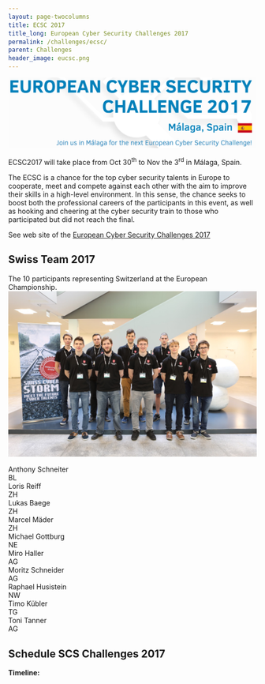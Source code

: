 ```yaml
---
layout: page-twocolumns
title: ECSC 2017
title_long: European Cyber Security Challenges 2017 
permalink: /challenges/ecsc/
parent: Challenges
header_image: eucsc.png
---
```


<article>


<img src="/img/challenges/ecsc2017.png" alt="European Cyber Security Challenges 2017">
<p>ECSC2017 will take place from Oct 30<sup>th</sup> to Nov the 3<sup>rd</sup> in Málaga, Spain.</p>
<p>
The ECSC is a chance for the top cyber security talents in Europe to cooperate, meet and compete against each other with the aim to improve their skills in a high-level environment. In this sense, the chance seeks to boost both the professional careers of the participants in this event, as well as hooking and cheering at the cyber security train to those who participated but did not reach the final.
</p>

See web site of the <a href="https://www.europeancybersecuritychallenge.eu/index.html" target="_blank">European Cyber Security Challenges 2017 </a>


</article>

<article>
	<h2 id="header_register">Swiss Team 2017</h2>	
<p>The  10 participants representing Switzerland at the European Championship.
<img src="/img/gallerySCSChallenges2017/img9.JPG">
<div class="row">
<div class="col-xs-9">Anthony Schneiter</div><div class="col-xs-3">BL</div>
<div class="col-xs-9">Loris Reiff</div><div class="col-xs-3">ZH</div>
<div class="col-xs-9">Lukas Baege</div><div class="col-xs-3">ZH</div>
<div class="col-xs-9">Marcel Mäder</div><div class="col-xs-3">ZH</div>
<div class="col-xs-9">Michael Gottburg</div><div class="col-xs-3">NE</div>
<div class="col-xs-9">Miro Haller</div><div class="col-xs-3">AG</div>
<div class="col-xs-9">Moritz Schneider</div><div class="col-xs-3">AG</div>
<div class="col-xs-9">Raphael Husistein</div><div class="col-xs-3">NW</div>
<div class="col-xs-9">Timo Kübler</div><div class="col-xs-3">TG</div>
<div class="col-xs-9">Toni Tanner</div><div class="col-xs-3">AG</div>
</div>
</p>
</article>

<article>
	<h2 id="header_register">Schedule SCS Challenges 2017</h2>	
    <strong>Timeline:</strong><br>
		<div id="timeline">&nbsp;</div>
</article>


<script type="text/javascript">
window.onload = function() {
    function toggleDisplay(d,i,datum){
    	 if ($("#scs-tooltip").css("display")=="none"){
    	 	printData(d,i,datum);
    	 }else{
    	 	d3.select("#scs-tooltip").style('display','none');
    	 }
    }
	
	function printData(d,i,datum){

          var el = d3.select("#"+d.id);
          var x = Number(el.attr('cx'));
          var y = Number(el.attr('cy'));
          
          var offset = $("svg").offset();
          var height = $("svg").height();
	  	  var matrix = el[0][0].getScreenCTM();
	  	 
		  
		  xpos=offset.left + x;
		  ypos=offset.top + y -15;
		  
	      //xpos= (matrix.a * x) + (matrix.c * y) + matrix.e - offset.left,
	      //ypos= (matrix.b * x) + (matrix.d * y) + matrix.f - offset.top

          if (el.attr('width')>=0){
                xpos+=Number(el.attr('width'))/2;
          }else{
          		xpos+3;
          }
          el.style("stroke","#000").style("stroke-width",3);
          d3.select("#scs-tooltip").style('display','block'); //must be visible before placing!!
     
          d3.select("#scs-tooltip").style('top',ypos+"px").style('left',xpos+"px");

          d3.select("#scs-tooltip .scs-category").html(datum.class_long)
          d3.select("#scs-tooltip .scs-name").html(d.label_title)
          d3.select("#scs-tooltip .scs-description").html(d.label_timerange)
          
    }
    var timelineData = [
        {class:"SCS", icon: "/img/SCS_Logo_60.png", "class_long": "Swiss Cyber Storm", times: [
          {"id": "SCS_0","starting_time": 1492423200000, "color":"#337ab7", "display":"circle", "label_title": "Teaser"},
          {"id": "SCS_1","starting_time": 1493632800000, "ending_time": 1501451999000, "color":"#337ab7",
                "label_title":"SCS Online Qualifying","label_timerange":"May 1<sup>st</sup> 12:00h - July 30<sup>th</sup> 24:00h"},
          {"id": "SCS_2","starting_time": 1504249200000, "ending_time": 1504454400000, "color":"#337ab7", "label_title":"CH-Final / ECSC Qualifying",
          		"label_timerange":"Sursee, September 1<sup>st</sup> - September 3<sup>rd</sup> 2017"	},
          {"id": "SCS_3","starting_time": 1508306400000, "ending_time": 1508364000000, "color":"#337ab7", "label_title":"SCS Conference", 
              "label_timerange":"KKL, October 18<sup>th</sup> 2017", "display":"circle"},
          ]},
        {class:"ECSC", icon: "/img/eucsc.png", "class_long": "European Cyber Security Challenges", times: [
          {"id": "ECSC_0","starting_time": 1509350400000, "ending_time": 1509728400000, "color":"#001550", "label_title":"ECSC Final",
          	"label_timerange":"Málaga, Spain, October 30<sup>th</sup> - November 3<sup>rd</sup> 2017" },
        ]}
      ];
      
      function showTimeline() {
        var chart = d3.timeline()
          .beginning(1491343200000) // we can optionally add beginning and ending times to speed up rendering a little
          .ending(1510959600000)
          .showTimeAxisTick() // toggles tick marks
          .mouseover(printData)
          .click(toggleDisplay)
          //.hover(printData)
          .stack() // toggles graph stacking
          .margin({left:70, right:30, top:0, bottom:0})
          .tickFormat(
            {
	          	format: d3.time.format("2017-%m"),
	          	tickTime: d3.time.month,
	          	tickInterval: 1,
	          	tickSize: 6
        	});
      var acw =$("article").width();
      var svg = d3.select("#timeline").append("svg").attr("width", acw)
          .datum(timelineData).call(chart);
      }
	  
      showTimeline();
      
}
</script>
